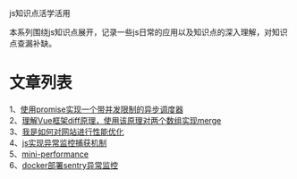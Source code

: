 js知识点活学活用

本系列围绕js知识点展开，记录一些js日常的应用以及知识点的深入理解，对知识点查漏补缺。


# 文章列表
1、[使用promise实现一个带并发限制的异步调度器](https://github.com/apollojie/javascript/issues/4)  
2、[理解Vue框架diff原理，使用该原理对两个数组实现merge](https://github.com/apollojie/javascript/issues/3)   
3、[我是如何对网站进行性能优化](https://github.com/apollojie/javascript/issues/5)  
4、[js实现异常监控捕获机制](https://github.com/apollojie/mini-report/blob/master/report-core.js)  
5、[mini-performance](https://github.com/apollojie/mini-performance/blob/master/mini-performance.js)  
6、[docker部署sentry异常监控](https://github.com/apollojie/blogs/issues/6)   